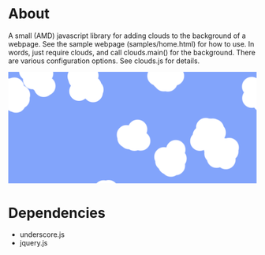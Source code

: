 About
=====

A small (AMD) javascript library for adding clouds to the background
of a webpage. See the sample webpage (samples/home.html) for how
to use. In words, just require clouds, and call clouds.main() for
the background. There are various configuration options. See clouds.js
for details.

![clouds background](/sample/home.tiff)

Dependencies
===========

- underscore.js
- jquery.js
